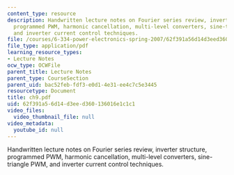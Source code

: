 ```yaml
---
content_type: resource
description: Handwritten lecture notes on Fourier series review, inverter structure,
  programmed PWM, harmonic cancellation, multi-level converters, sine-triangle PWM,
  and inverter current control techniques.
file: /courses/6-334-power-electronics-spring-2007/62f391a56d14d3eed360136016e1c1c1_ch9.pdf
file_type: application/pdf
learning_resource_types:
- Lecture Notes
ocw_type: OCWFile
parent_title: Lecture Notes
parent_type: CourseSection
parent_uid: bac52feb-fdf3-e0d1-4e31-ee4c7c5e3445
resourcetype: Document
title: ch9.pdf
uid: 62f391a5-6d14-d3ee-d360-136016e1c1c1
video_files:
  video_thumbnail_file: null
video_metadata:
  youtube_id: null
---
```

Handwritten lecture notes on Fourier series review, inverter structure, programmed PWM, harmonic cancellation, multi-level converters, sine-triangle PWM, and inverter current control techniques.

